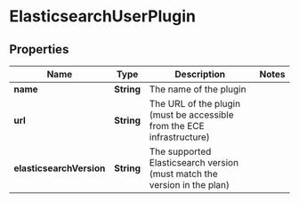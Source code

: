 # ElasticsearchUserPlugin

## Properties
Name | Type | Description | Notes
------------ | ------------- | ------------- | -------------
**name** | **String** | The name of the plugin | 
**url** | **String** | The URL of the plugin (must be accessible from the ECE infrastructure) | 
**elasticsearchVersion** | **String** | The supported Elasticsearch version (must match the version in the plan) | 
